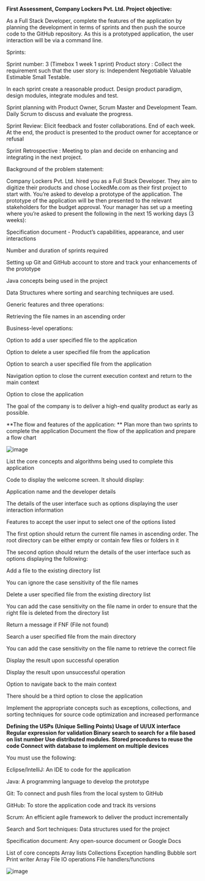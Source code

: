 **First Assessment, Company Lockers Pvt. Ltd. Project objective:**


As a Full Stack Developer, complete the features of the application by planning the development in terms of sprints and then push the source code to the GitHub repository. As this is a prototyped application, the user interaction will be via a command line.


Sprints:

Sprint number: 3 (Timebox 1 week 1 sprint) Product story : Collect the requirement such that the user story is: Independent Negotiable Valuable Estimable Small Testable.

In each sprint create a reasonable product. Design product paradigm, design modules, integrate modules and test.

Sprint planning with Product Owner, Scrum Master and Development Team. Daily Scrum to discuss and evaluate the progress.

Sprint Review: Elicit feedback and foster collaborations. End of each week. At the end, the product is presented to the product owner for acceptance or refusal

Sprint Retrospective : Meeting to plan and decide on enhancing and integrating in the next project.

Background of the problem statement:

Company Lockers Pvt. Ltd. hired you as a Full Stack Developer. They aim to digitize their products and chose LockedMe.com as their first project to start with. You’re asked to develop a prototype of the application. The prototype of the application will be then presented to the relevant stakeholders for the budget approval. Your manager has set up a meeting where you’re asked to present the following in the next 15 working days (3 weeks):

Specification document - Product’s capabilities, appearance, and user interactions

Number and duration of sprints required

Setting up Git and GitHub account to store and track your enhancements of the prototype

Java concepts being used in the project

Data Structures where sorting and searching techniques are used.

Generic features and three operations:

Retrieving the file names in an ascending order

Business-level operations:

Option to add a user specified file to the application

Option to delete a user specified file from the application

Option to search a user specified file from the application

Navigation option to close the current execution context and return to the main context

Option to close the application

The goal of the company is to deliver a high-end quality product as early as possible.

**The flow and features of the application: ** Plan more than two sprints to complete the application
Document the flow of the application and prepare a flow chart

![image](https://user-images.githubusercontent.com/105636736/174468221-776b7eb1-8d4e-4f28-af2f-42928150be1f.png)

			


List the core concepts and algorithms being used to complete this application

Code to display the welcome screen. It should display:

Application name and the developer details

The details of the user interface such as options displaying the user interaction information

Features to accept the user input to select one of the options listed

The first option should return the current file names in ascending order. The root directory can be either empty or contain few files or folders in it

The second option should return the details of the user interface such as options displaying the following:

Add a file to the existing directory list

You can ignore the case sensitivity of the file names

Delete a user specified file from the existing directory list

You can add the case sensitivity on the file name in order to ensure that the right file is deleted from the directory list

Return a message if FNF (File not found)

Search a user specified file from the main directory

You can add the case sensitivity on the file name to retrieve the correct file

Display the result upon successful operation

Display the result upon unsuccessful operation

Option to navigate back to the main context

There should be a third option to close the application

Implement the appropriate concepts such as exceptions, collections, and sorting techniques for source code optimization and increased performance

**Defining the USPs (Unique Selling Points)
Usage of UI/UX interface Regular expression for validation Binary search to search for a file based on list number Use distributed modules. Stored procedures to reuse the code Connect with database to implement on multiple devices**

You must use the following:

Eclipse/IntelliJ: An IDE to code for the application

Java: A programming language to develop the prototype

Git: To connect and push files from the local system to GitHub

GitHub: To store the application code and track its versions

Scrum: An efficient agile framework to deliver the product incrementally

Search and Sort techniques: Data structures used for the project

Specification document: Any open-source document or Google Docs

List of core concepts Array lists Collections Exception handling Bubble sort Print writer Array File IO operations File handlers/functions

![image](https://user-images.githubusercontent.com/105636736/174468197-48be2364-f5fa-487b-8dba-fc34e0c97100.png)

